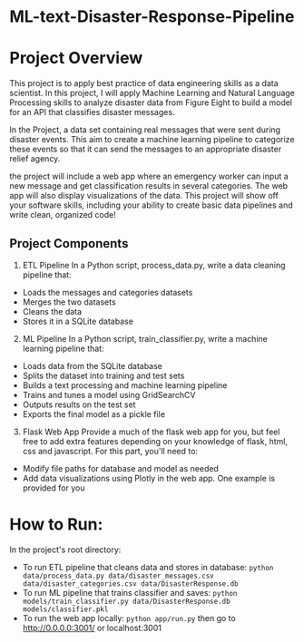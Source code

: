 # ML-text-Disaster-Response-Pipeline

# Project Overview
This project is to apply best practice of data engineering skills as a data scientist. In this project, I will apply Machine Learning and Natural Language Processing skills to analyze disaster data from Figure Eight to build a model for an API that classifies disaster messages.

In the Project, a data set containing real messages that were sent during disaster events. This aim to create a machine learning pipeline to categorize these events so that it can send the messages to an appropriate disaster relief agency.

the project will include a web app where an emergency worker can input a new message and get classification results in several categories. The web app will also display visualizations of the data. This project will show off your software skills, including your ability to create basic data pipelines and write clean, organized code!


## Project Components
1. ETL Pipeline
In a Python script, process_data.py, write a data cleaning pipeline that:

* Loads the messages and categories datasets
* Merges the two datasets
* Cleans the data
* Stores it in a SQLite database

2. ML Pipeline
In a Python script, train_classifier.py, write a machine learning pipeline that:

* Loads data from the SQLite database
* Splits the dataset into training and test sets
* Builds a text processing and machine learning pipeline
* Trains and tunes a model using GridSearchCV
* Outputs results on the test set
* Exports the final model as a pickle file

3. Flask Web App
Provide a much of the flask web app for you, but feel free to add extra features depending on your knowledge of flask, html, css and javascript. For this part, you'll need to:

* Modify file paths for database and model as needed
* Add data visualizations using Plotly in the web app. One example is provided for you

# How to Run:

In the project's root directory:
* To run ETL pipeline that cleans data and stores in database:
`python data/process_data.py data/disaster_messages.csv data/disaster_categories.csv data/DisasterResponse.db`
* To run ML pipeline that trains classifier and saves:
`python models/train_classifier.py data/DisasterResponse.db models/classifier.pkl`
* To run the web app locally:
`python app/run.py` then go to http://0.0.0.0:3001/ or localhost:3001
